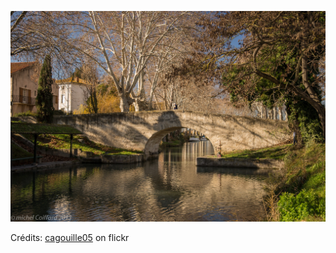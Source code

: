![Oscar](/images/2021-12-25.jpg)

Crédits: [cagouille05](https://www.flickr.com/people/martagon/) on flickr